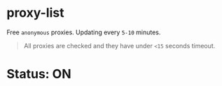 # proxy-list

Free `anonymous` proxies. Updating every `5-10` minutes.

> All proxies are checked and they have under `<15` seconds timeout.

# Status: ON